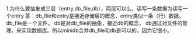 1.为什么要抽象成三层（entry,db_file,db），两层可以么，读写一条数据为读写一个entry
答：db_file和entry是接近存储层的概念，entry类似一条（行）数据，db_file是一个文件。
db是对db_file的抽象，接近db的概念， db通过对文件的管理，来实现数据库。所以minidb合并db_file和db是可以的，因为它很小。
